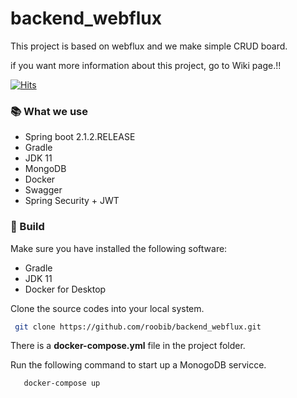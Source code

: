 # backend_webflux
This project is based on webflux and we make simple CRUD board. 

if you want more information about this project, go to Wiki page.!!

[![Hits](https://hits.seeyoufarm.com/api/count/incr/badge.svg?url=https%3A%2F%2Fgithub.com%2Fryoobib%2Fbackend_webflux&count_bg=%2379C83D&title_bg=%23555555&icon=&icon_color=%23E7E7E7&title=hits&edge_flat=false)](https://hits.seeyoufarm.com)

### 📚 What we use

* Spring boot 2.1.2.RELEASE
* Gradle
* JDK 11
* MongoDB
* Docker
* Swagger
* Spring Security + JWT

### 🎈 Build
Make sure you have installed the following software:
* Gradle
* JDK 11
* Docker for Desktop

Clone the source codes into your local system.
```` bash
 git clone https://github.com/roobib/backend_webflux.git
````

There is a **docker-compose.yml** file in the project folder.

Run the following command to start up a MonogoDB servicce.

```` bash
   docker-compose up
````

